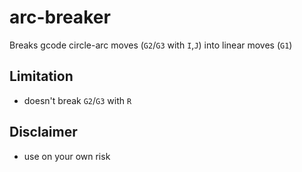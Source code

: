 # arc-breaker
Breaks gcode circle-arc moves (`G2`/`G3` with `I`,`J`) into linear moves (`G1`)

## Limitation
- doesn't break `G2`/`G3` with `R`

## Disclaimer
- use on your own risk
